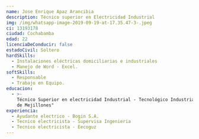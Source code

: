 ```yaml
---
name: Jose Enrique Apaz Arancibia
description: Técnico superior en Electricidad Industrial
img: /img/whatsapp-image-2019-09-19-at-17.35.47-3-.jpeg
ci: 13193178
ciudad: Cochabamba
edad: 22
licenciaDeConducir: false
estadoCivil: Soltero
hardSkills:
  - Instalaciones eléctricas domiciliarias e industriales
  - Manejo de Word - Excel.
softSkills:
  - Responsable
  - Trabajo en Equipo.
educacion:
  - >-
    Técnico Superior en electricidad Industrial - Tecnológico Industrial "Puerto
    de Mejillones"
experiencia:
  - Ayudante electrico - Bogin S.A.
  - Tecnico electricista - Supervisa Ingenieria
  - Tecnico electricista - Eecoguz
---
```


